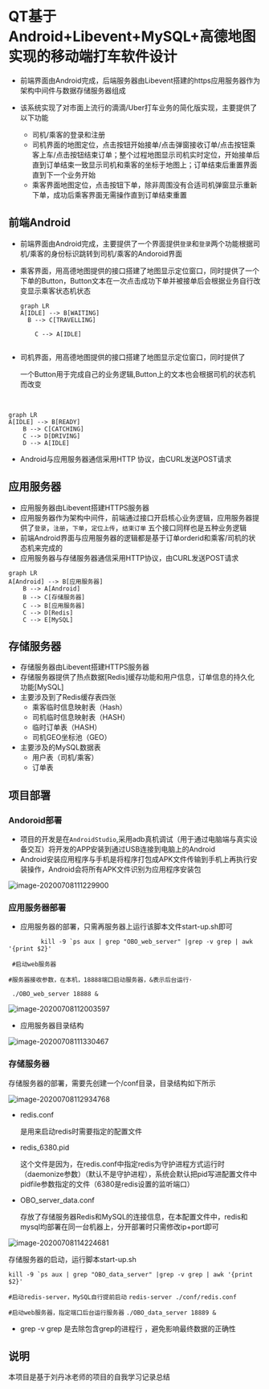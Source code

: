 # QT基于Android+Libevent+MySQL+高德地图实现的移动端打车软件设计

- 前端界面由Android完成，后端服务器由Libevent搭建的https应用服务器作为架构中间件与数据存储服务器组成

- 该系统实现了对市面上流行的滴滴/Uber打车业务的简化版实现，主要提供了以下功能 
  - 司机/乘客的登录和注册
  - 司机界面的地图定位，点击按钮开始接单/点击弹窗接收订单/点击按钮乘客上车/点击按钮结束订单；整个过程地图显示司机实时定位，开始接单后直到订单结束一致显示司机和乘客的坐标于地图上；订单结束后重置界面直到下一个业务开始
  - 乘客界面地图定位，点击按钮下单，除非周围没有合适司机弹窗显示重新下单，成功后乘客界面无需操作直到订单结束重置

## 前端Android

- 前端界面由Android完成，主要提供了一个界面提供`登录`和`登录`两个功能根据司机/乘客的身份标识跳转到司机/乘客的Andoroid界面

- 乘客界面，用高德地图提供的接口搭建了地图显示定位窗口，同时提供了一个下单的Button，Button文本在一次点击成功下单并被接单后会根据业务自行改变显示乘客状态机状态

  ```mermaid
  graph LR
  A[IDLE] --> B[WAITING]
  	B --> C[TRAVELLING]
   
      C --> A[IDLE]
   
  ```

  

- 司机界面，用高德地图提供的接口搭建了地图显示定位窗口，同时提供了

  一个Button用于完成自己的业务逻辑,Button上的文本也会根据司机的状态机而改变



​	

```mermaid
graph LR
A[IDLE] --> B[READY]
    B --> C[CATCHING]
    C --> D[DRIVING]
    D --> A[IDLE]

```

- Android与应用服务器通信采用HTTP 协议，由CURL发送POST请求

## 应用服务器

- 应用服务器由Libevent搭建HTTPS服务器
- 应用服务器作为架构中间件，前端通过接口开启核心业务逻辑，应用服务器提供了`登录`，`注册`，`下单`，`定位上传`，`结束订单` 五个接口同样也是五种业务逻辑
- 前端Android界面与应用服务器的逻辑都是基于订单orderid和乘客/司机的状态机来完成的
- 应用服务器与存储服务器通信采用HTTP协议，由CURL发送POST请求



```mermaid
graph LR
A[Android] --> B[应用服务器]
    B --> A[Android]
    B --> C[存储服务器]
    C --> B[应用服务器]
    C --> D[Redis]
    C --> E[MySQL]
```



## 存储服务器

- 存储服务器由Libevent搭建HTTPS服务器
- 存储服务器提供了热点数据[Redis]缓存功能和用户信息，订单信息的持久化功能[MySQL]
- 主要涉及到了Redis缓存表四张
  - 乘客临时信息映射表（Hash）
  - 司机临时信息映射表（HASH）
  - 临时订单表（HASH）
  - 司机GEO坐标池（GEO）
- 主要涉及的MySQL数据表
  - 用户表（司机/乘客）
  - 订单表

## 项目部署

### Andoroid部署

- 项目的开发是在`AndroidStudio`,采用adb真机调试（用于通过电脑端与真实设备交互）将开发的APP安装到通过USB连接到电脑上的Android
- Android安装应用程序与手机是将程序打包成APK文件传输到手机上再执行安装操作，Android会将所有APK文件识别为应用程序安装包

![image-20200708111229900](C:\Users\Administrator\AppData\Roaming\Typora\typora-user-images\image-20200708111229900.png)





### 应用服务器部署

- 应用服务器的部署，只需再服务器上运行该脚本文件start-up.sh即可



```			kill -9 `ps aux | grep "OBO_web_server" |grep -v grep | awk '{print $2}'```

```	#启动web服务器```

```#服务器接收参数，在本机，18888端口启动服务器，&表示后台运行·```

```	./OBO_web_server 18888 &```



![image-20200708112003597](C:\Users\Administrator\AppData\Roaming\Typora\typora-user-images\image-20200708112003597.png)





- 应用服务器目录结构





![image-20200708111330467](C:\Users\Administrator\AppData\Roaming\Typora\typora-user-images\image-20200708111330467.png)





### 存储服务器

存储服务器的部署，需要先创建一个/conf目录，目录结构如下所示

![image-20200708112934768](C:\Users\Administrator\AppData\Roaming\Typora\typora-user-images\image-20200708112934768.png)

- redis.conf 

  是用来启动redis时需要指定的配置文件

- redis_6380.pid

  这个文件是因为，在redis.conf中指定redis为守护进程方式运行时（daemonize参数）（默认不是守护进程），系统会默认把pid写进配置文件中pidfile参数指定的文件（6380是redis设置的监听端口）

  



- OBO_server_data.conf

  存放了存储服务器Redis和MySQL的连接信息，在本配置文件中，redis和mysql均部署在同一台机器上，分开部署时只需修改ip+port即可

![image-20200708114224681](C:\Users\Administrator\AppData\Roaming\Typora\typora-user-images\image-20200708114224681.png)



存储服务器的启动，运行脚本start-up.sh

```kill -9 `ps aux | grep "OBO_data_server" |grep -v grep | awk '{print $2}'```

```#启动redis-server，MySQL自行提前启动```
```redis-server ./conf/redis.conf```

```#启动web服务器，指定端口后台运行服务器```
```./OBO_data_server 18889 &```





- grep -v grep 是去除包含grep的进程行 ，避免影响最终数据的正确性







## 说明

本项目是基于刘丹冰老师的项目的自我学习记录总结





